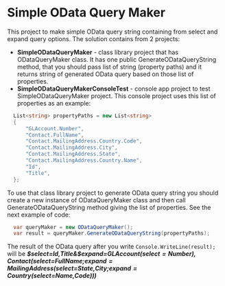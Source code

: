 # Simple OData Query Maker
This project to make simple OData query string containing from select and expand query options.
The solution contains from 2 projects:
* **SimpleODataQueryMaker** - class library project that has ODataQueryMaker class. It has one public GenerateODataQueryString method, that you should pass list of string (property paths) and it returns string of generated OData query based on those list of properties.
* **SimpleODataQueryMakerConsoleTest** - console app project to test SimpleODataQueryMaker project.
This console project uses this list of properties as an example:
```csharp
  List<string> propertyPaths = new List<string>
  {
      "GLAccount.Number",
      "Contact.FullName",
      "Contact.MailingAddress.Country.Code",
      "Contact.MailingAddress.City",
      "Contact.MailingAddress.State",
      "Contact.MailingAddress.Country.Name",
      "Id",
      "Title",
  };
```
To use that class library project to generate OData query string you should create a new instance of ODataQueryMaker class and then call GenerateODataQueryString method giving the list of properties. See the next example of code: 
```csharp
  var queryMaker = new ODataQueryMaker();
  var result = queryMaker.GenerateODataQueryString(propertyPaths);
```
The result of the OData query after you write `Console.WriteLine(result);` will be 
**<em>$select=Id,Title&$expand=GLAccount($select=Number),Contact($select=FullName;$expand=MailingAddress($select=State,City;$expand=Country($select=Name,Code)))<em>**
